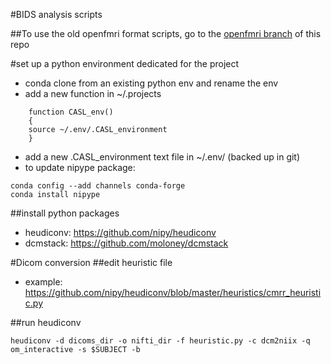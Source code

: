 #BIDS analysis scripts

##To use the old openfmri format scripts, go to the [openfmri branch](https://github.com/gablab/openfmri/tree/openfmri) of this repo

#set up a python environment dedicated for the project
* conda clone from an existing python env and rename the env
* add a new function in ~/.projects
```
    function CASL_env()
    {
    source ~/.env/.CASL_environment
    }
```
* add a new .CASL_environment text file in ~/.env/ (backed up in git)
* to update nipype package: 
```
conda config --add channels conda-forge
conda install nipype
```

##install python packages
* heudiconv: https://github.com/nipy/heudiconv
* dcmstack: https://github.com/moloney/dcmstack

#Dicom conversion
##edit heuristic file
* example: https://github.com/nipy/heudiconv/blob/master/heuristics/cmrr_heuristic.py

##run heudiconv
```
heudiconv -d dicoms_dir -o nifti_dir -f heuristic.py -c dcm2niix -q om_interactive -s $SUBJECT -b
```

